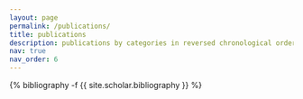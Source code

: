```yaml
---
layout: page
permalink: /publications/
title: publications
description: publications by categories in reversed chronological order. generated by jekyll-scholar.
nav: true
nav_order: 6
---
```

<!-- _pages/publications.md -->
<div class="publications">

{% bibliography -f {{ site.scholar.bibliography }} %}

</div>
